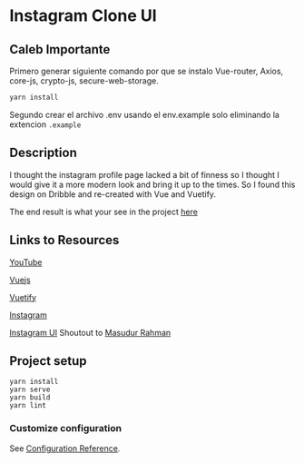 # Instagram Clone UI

## Caleb Importante
Primero generar siguiente comando por que se instalo Vue-router, Axios, core-js, crypto-js, secure-web-storage.

``` sh
yarn install

```

Segundo crear el archivo .env usando el env.example solo eliminando la extencion `.example`

## Description
I thought the instagram profile page lacked a bit of finness so I thought I would give it a more modern look and bring it up to the times. So I found this design on Dribble and re-created with Vue and Vuetify. 

The end result is what your see in the project [here](https://uzirthapa.github.io/instagram-clone/)

## Links to Resources

[YouTube]()

[Vuejs](https://vuejs.org/)

[Vuetify](https://vuetifyjs.com/en/)

[Instagram](https://www.instagram.com/)

[Instagram UI](https://dribbble.com/shots/5423776-Instagram-Profile-Concept-for-Web-Freebie) Shoutout to [Masudur Rahman](https://dribbble.com/uigeek)

## Project setup
```
yarn install
yarn serve
yarn build
yarn lint
```


### Customize configuration
See [Configuration Reference](https://cli.vuejs.org/config/).


